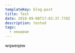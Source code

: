 ```yaml
---
templateKey: blog-post
title: Test
date: 2018-09-08T17:03:37.770Z
description: tested
tags:
  - eewqewe
---
```

wqweqew
